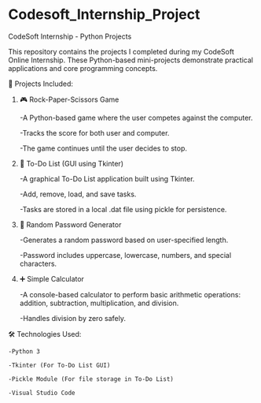 # Codesoft_Internship_Project
CodeSoft Internship - Python Projects

This repository contains the projects I completed during my CodeSoft Online Internship. These Python-based mini-projects demonstrate practical applications and core programming concepts.

🚀 Projects Included:

1. 🎮 Rock-Paper-Scissors Game

    -A Python-based game where the user competes against the computer.

    -Tracks the score for both user and computer.

    -The game continues until the user decides to stop.


2. 📝 To-Do List (GUI using Tkinter)

    -A graphical To-Do List application built using Tkinter.

    -Add, remove, load, and save tasks.

    -Tasks are stored in a local .dat file using pickle for persistence.


3. 🔐 Random Password Generator

    -Generates a random password based on user-specified length.

    -Password includes uppercase, lowercase, numbers, and special characters.


4. ➕ Simple Calculator

    -A console-based calculator to perform basic arithmetic operations: addition, subtraction, multiplication, and division.

    -Handles division by zero safely.

🛠 Technologies Used:

    -Python 3

    -Tkinter (For To-Do List GUI)

    -Pickle Module (For file storage in To-Do List)

    -Visual Studio Code

